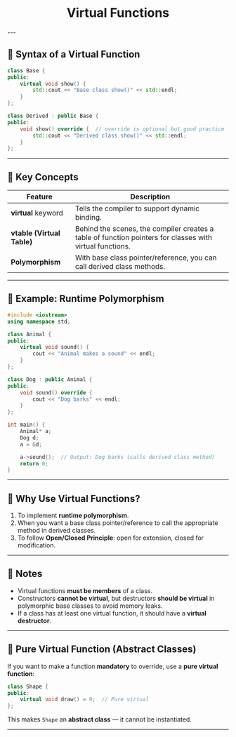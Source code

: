 <h1 align="center">Virtual Functions</h1>
---

## 🔹 Syntax of a Virtual Function

```cpp
class Base {
public:
    virtual void show() {
        std::cout << "Base class show()" << std::endl;
    }
};

class Derived : public Base {
public:
    void show() override {  // override is optional but good practice
        std::cout << "Derived class show()" << std::endl;
    }
};
```

---

## 🔹 Key Concepts

| Feature                    | Description                                                                                              |
| -------------------------- | -------------------------------------------------------------------------------------------------------- |
| **virtual** keyword        | Tells the compiler to support dynamic binding.                                                           |
| **vtable (Virtual Table)** | Behind the scenes, the compiler creates a table of function pointers for classes with virtual functions. |
| **Polymorphism**           | With base class pointer/reference, you can call derived class methods.                                   |

---

## 🔹 Example: Runtime Polymorphism

```cpp
#include <iostream>
using namespace std;

class Animal {
public:
    virtual void sound() {
        cout << "Animal makes a sound" << endl;
    }
};

class Dog : public Animal {
public:
    void sound() override {
        cout << "Dog barks" << endl;
    }
};

int main() {
    Animal* a;
    Dog d;
    a = &d;

    a->sound();  // Output: Dog barks (calls derived class method)
    return 0;
}
```

---

## 🔹 Why Use Virtual Functions?

1. To implement **runtime polymorphism**.
2. When you want a base class pointer/reference to call the appropriate method in derived classes.
3. To follow **Open/Closed Principle**: open for extension, closed for modification.

---

## 🔹 Notes

* Virtual functions **must be members** of a class.
* Constructors **cannot be virtual**, but destructors **should be virtual** in polymorphic base classes to avoid memory leaks.
* If a class has at least one virtual function, it should have a **virtual destructor**.

---

## 🔹 Pure Virtual Function (Abstract Classes)

If you want to make a function **mandatory** to override, use a **pure virtual function**:

```cpp
class Shape {
public:
    virtual void draw() = 0;  // Pure virtual
};
```

This makes `Shape` an **abstract class** — it cannot be instantiated.

---
